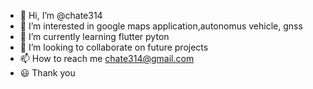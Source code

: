 - 👋 Hi, I’m @chate314
- 👀 I’m interested in google maps application,autonomus vehicle, gnss 
- 🌱 I’m currently learning flutter pyton
- 💞️ I’m looking to collaborate on future projects
- 📫 How to reach me chate314@gmail.com
- 😃 Thank you

<!---
chate314/chate314 is a ✨ special ✨ repository because its `README.md` (this file) appears on your GitHub profile.
You can click the Preview link to take a look at your changes.
--->
